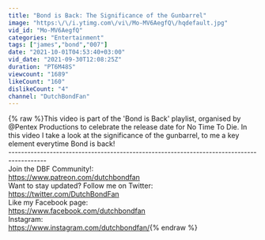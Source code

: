 ```yaml
---
title: "Bond is Back: The Significance of the Gunbarrel"
image: "https:\/\/i.ytimg.com\/vi\/Mo-MV6AegfQ\/hqdefault.jpg"
vid_id: "Mo-MV6AegfQ"
categories: "Entertainment"
tags: ["james","bond","007"]
date: "2021-10-01T04:53:40+03:00"
vid_date: "2021-09-30T12:08:25Z"
duration: "PT6M48S"
viewcount: "1689"
likeCount: "160"
dislikeCount: "4"
channel: "DutchBondFan"
---
```

{% raw %}This video is part of the 'Bond is Back' playlist, organised by  @Pentex Productions  to celebrate the release date for No Time To Die. In this video I take a look at the significance of the gunbarrel, to me a key element everytime Bond is back!<br />------------------------------------------------------------------------------------------<br />Join the DBF Community!:<br /><a rel="nofollow" target="blank" href="https://www.patreon.com/dutchbondfan">https://www.patreon.com/dutchbondfan</a><br />Want to stay updated? Follow me on Twitter:<br /><a rel="nofollow" target="blank" href="https://twitter.com/DutchBondFan">https://twitter.com/DutchBondFan</a><br />Like my Facebook page:<br /><a rel="nofollow" target="blank" href="https://www.facebook.com/dutchbondfan">https://www.facebook.com/dutchbondfan</a><br />Instagram:<br /><a rel="nofollow" target="blank" href="https://www.instagram.com/dutchbondfan/">https://www.instagram.com/dutchbondfan/</a>{% endraw %}
